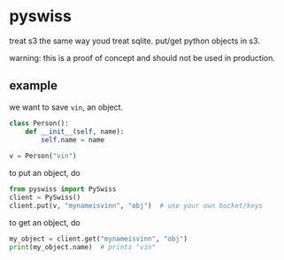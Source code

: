 # pyswiss
treat s3 the same way youd treat sqlite. put/get python objects in s3.

warning: this is a proof of concept and should not be used in production.

## example
we want to save `vin`, an object.
```python
class Person():
    def __init__(self, name):
        self.name = name
        
v = Person("vin")
```
to put an object, do
```python
from pyswiss import PySwiss
client = PySwiss()
client.put(v, "mynameisvinn", "obj")  # use your own bucket/keys
```
to get an object, do
```python
my_object = client.get("mynameisvinn", "obj")
print(my_object.name)  # prints "vin"
```